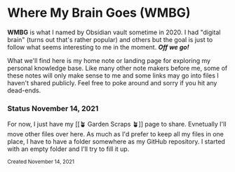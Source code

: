 # Where My Brain Goes (WMBG)

**WMBG** is what I named by Obsidian vault sometime in 2020. I had "digital brain" (turns out that's rather popular) and others but the goal is just to follow what seems interesting to me in the moment. ***Off we go!***

What we'll find here is my home note or landing page for exploring my personal knowledge base. Like many other note makers before me, some of these notes will only make sense to me and some links may go into files I haven't shared publicly. Feel free to poke around and sorry if you hit any dead-ends.

### Status November 14, 2021 
For now, I just have my [[🪴 Garden Scraps 🪴]] page to share. Evnetually I'll move other files over here. As much as I'd prefer to keep all my files in one place, I have to have a folder somewhere as my GitHub repository. I started with an empty folder and I'll try to fill it up.

<small>Created November 14, 2021</small>